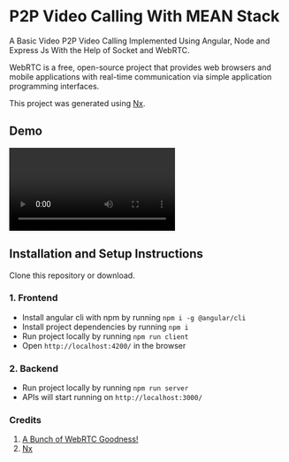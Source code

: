 # P2P Video Calling With MEAN Stack

A Basic Video P2P Video Calling Implemented Using Angular, Node and Express Js With the Help of Socket and WebRTC.

WebRTC is a free, open-source project that provides web browsers and mobile applications with real-time communication via simple application programming interfaces.

This project was generated using [Nx](https://nx.dev).

## Demo
![Demo](demo.mp4)

## Installation and Setup Instructions

Clone this repository or download.

### 1. Frontend

-   Install angular cli with npm by running `npm i -g @angular/cli`
-   Install project dependencies by running `npm i`
-   Run project locally by running `npm run client`
-   Open `http://localhost:4200/` in the browser

### 2. Backend

-   Run project locally by running `npm run server`
-   APIs will start running on `http://localhost:3000/`

### Credits

1. [A Bunch of WebRTC Goodness!](https://www.youtube.com/watch?v=BpN6ZwFjbCY&list=PLK0STOMCFms4nXm1bRUdjhPg0coxI2U6h)
2. [Nx](https://nx.dev)
